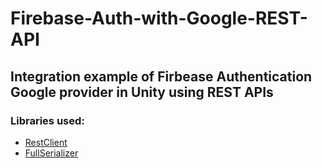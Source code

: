 # Firebase-Auth-with-Google-REST-API
## Integration example of Firbease Authentication Google provider in Unity using REST APIs

### Libraries used:
- [RestClient](https://github.com/proyecto26/RestClient)
- [FullSerializer](https://github.com/jacobdufault/fullserializer)
